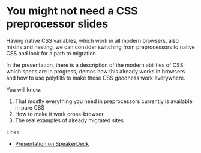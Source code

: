 # You might not need a CSS preprocessor slides

Having native CSS variables, which work in all modern browsers, also mixins and nesting, we can consider switching from preprocessors to native CSS and look for a path to migration.


In the presentation, there is a description of the modern abilities of CSS, which specs are in progress, demos how this already works in browsers and how to use polyfills to make these CSS goodness work everywhere.


You will know: 
1) That mostly everything you need in preprocessors currently is available in pure CSS 
2) How to make it work cross-browser 
3) The real examples of already migrated sites

Links:
* [Presentation on SpeakerDeck](https://speakerdeck.com/shospodarets/you-might-not-need-a-css-preprocessor)
